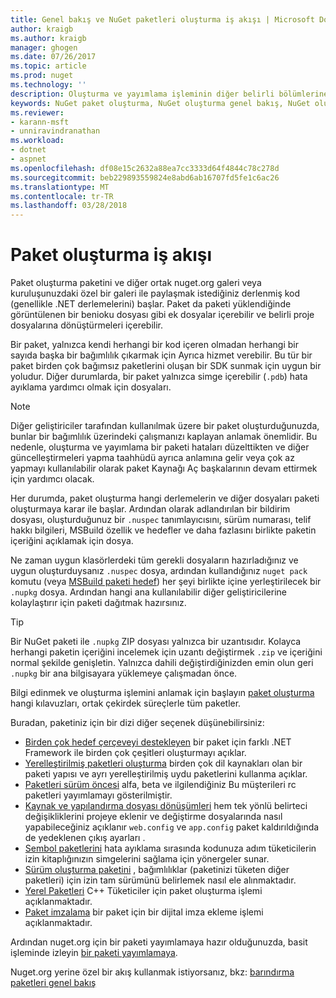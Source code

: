 ```yaml
---
title: Genel bakış ve NuGet paketleri oluşturma iş akışı | Microsoft Docs
author: kraigb
ms.author: kraigb
manager: ghogen
ms.date: 07/26/2017
ms.topic: article
ms.prod: nuget
ms.technology: ''
description: Oluşturma ve yayımlama işleminin diğer belirli bölümlerine bağlantılar ile bir NuGet paketi işlemine genel bakış.
keywords: NuGet paket oluşturma, NuGet oluşturma genel bakış, NuGet oluşturma iş akışı, paket oluşturma iş akışı, paket oluşturma genel bakış.
ms.reviewer:
- karann-msft
- unniravindranathan
ms.workload:
- dotnet
- aspnet
ms.openlocfilehash: df08e15c2632a88ea7cc3333d64f4844c78c278d
ms.sourcegitcommit: beb229893559824e8abd6ab16707fd5fe1c6ac26
ms.translationtype: MT
ms.contentlocale: tr-TR
ms.lasthandoff: 03/28/2018
---
```

# <a name="package-creation-workflow"></a>Paket oluşturma iş akışı

Paket oluşturma paketini ve diğer ortak nuget.org galeri veya kuruluşunuzdaki özel bir galeri ile paylaşmak istediğiniz derlenmiş kod (genellikle .NET derlemelerini) başlar. Paket da paketi yüklendiğinde görüntülenen bir benioku dosyası gibi ek dosyalar içerebilir ve belirli proje dosyalarına dönüştürmeleri içerebilir.

Bir paket, yalnızca kendi herhangi bir kod içeren olmadan herhangi bir sayıda başka bir bağımlılık çıkarmak için Ayrıca hizmet verebilir. Bu tür bir paket birden çok bağımsız paketlerini oluşan bir SDK sunmak için uygun bir yoludur. Diğer durumlarda, bir paket yalnızca simge içerebilir (`.pdb`) hata ayıklama yardımcı olmak için dosyaları.

> [!Note]
> Diğer geliştiriciler tarafından kullanılmak üzere bir paket oluşturduğunuzda, bunlar bir bağımlılık üzerindeki çalışmanızı kaplayan anlamak önemlidir. Bu nedenle, oluşturma ve yayımlama bir paketi hataları düzelttikten ve diğer güncelleştirmeleri yapma taahhüdü ayrıca anlamına gelir veya çok az yapmayı kullanılabilir olarak paket Kaynağı Aç başkalarının devam ettirmek için yardımcı olacak.

Her durumda, paket oluşturma hangi derlemelerin ve diğer dosyaları paketi oluşturmaya karar ile başlar. Ardından olarak adlandırılan bir bildirim dosyası, oluşturduğunuz bir `.nuspec` tanımlayıcısını, sürüm numarası, telif hakkı bilgileri, MSBuild özellik ve hedefler ve daha fazlasını birlikte paketin içeriğini açıklamak için dosya.

Ne zaman uygun klasörlerdeki tüm gerekli dosyaların hazırladığınız ve uygun oluşturduysanız `.nuspec` dosya, ardından kullandığınız `nuget pack` komutu (veya [MSBuild paketi hedef](../reference/msbuild-targets.md)) her şeyi birlikte içine yerleştirilecek bir `.nupkg` dosya. Ardından hangi ana kullanılabilir diğer geliştiricilerine kolaylaştırır için paketi dağıtmak hazırsınız.

> [!Tip]
> Bir NuGet paketi ile `.nupkg` ZIP dosyası yalnızca bir uzantısıdır. Kolayca herhangi paketin içeriğini incelemek için uzantı değiştirmek `.zip` ve içeriğini normal şekilde genişletin. Yalnızca dahili değiştirdiğinizden emin olun geri `.nupkg` bir ana bilgisayara yüklemeye çalışmadan önce.

Bilgi edinmek ve oluşturma işlemini anlamak için başlayın [paket oluşturma](../create-packages/creating-a-package.md) hangi kılavuzları, ortak çekirdek süreçlerle tüm paketler.

Buradan, paketiniz için bir dizi diğer seçenek düşünebilirsiniz:

- [Birden çok hedef çerçeveyi destekleyen](../create-packages/supporting-multiple-target-frameworks.md) bir paket için farklı .NET Framework ile birden çok çeşitleri oluşturmayı açıklar.
- [Yerelleştirilmiş paketleri oluşturma](../create-packages/creating-localized-packages.md) birden çok dil kaynakları olan bir paketi yapısı ve ayrı yerelleştirilmiş uydu paketlerini kullanma açıklar.
- [Paketleri sürüm öncesi](../create-packages/prerelease-packages.md) alfa, beta ve ilgilendiğiniz Bu müşterileri rc paketleri yayımlamayı gösterilmiştir.
- [Kaynak ve yapılandırma dosyası dönüşümleri](../create-packages/source-and-config-file-transformations.md) hem tek yönlü belirteci değişikliklerini projeye eklenir ve değiştirme dosyalarında nasıl yapabileceğiniz açıklanır `web.config` ve `app.config` paket kaldırıldığında de yedeklenen çıkış ayarları .
- [Sembol paketlerini](../create-packages/symbol-packages.md) hata ayıklama sırasında kodunuza adım tüketicilerin izin kitaplığınızın simgelerini sağlama için yönergeler sunar.
- [Sürüm oluşturma paketini](../reference/package-versioning.md) , bağımlılıklar (paketinizi tüketen diğer paketleri) için izin tam sürümünü belirlemek nasıl ele alınmaktadır.
- [Yerel Paketleri](../create-packages/native-packages.md) C++ Tüketiciler için paket oluşturma işlemi açıklanmaktadır.
- [Paket imzalama](../create-packages/sign-a-package.md) bir paket için bir dijital imza ekleme işlemi açıklanmaktadır.

Ardından nuget.org için bir paketi yayımlamaya hazır olduğunuzda, basit işleminde izleyin [bir paketi yayımlamaya](../create-packages/publish-a-package.md).

Nuget.org yerine özel bir akış kullanmak istiyorsanız, bkz: [barındırma paketleri genel bakış](../hosting-packages/overview.md)
